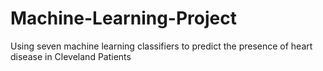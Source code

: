 # Machine-Learning-Project
Using seven machine learning classifiers to predict the presence of heart disease in Cleveland Patients

